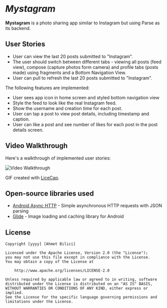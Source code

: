 # *Mystagram*

**Mystagram** is a photo sharing app similar to Instagram but using Parse as its backend.

## User Stories

- User can view the last 20 posts submitted to "Instagram".
- The user should switch between different tabs - viewing all posts (feed view), compose (capture photos form camera) and profile tabs (posts made) using fragments and a Bottom Navigation View.
- User can pull to refresh the last 20 posts submitted to "Instagram".

The following features are implemented:

- User sees app icon in home screen and styled bottom navigation view
- Style the feed to look like the real Instagram feed.
- Show the username and creation time for each post.
- User can tap a post to view post details, including timestamp and caption.
- User can like a post and see number of likes for each post in the post details screen.
## Video Walkthrough

Here's a walkthrough of implemented user stories:

<img src='https://github.com/The-Yigit/Mystagram/blob/master/MystagramGIF2.gif' title='Video Walkthrough' width='' alt='Video Walkthrough' />

GIF created with [LiceCap](http://www.cockos.com/licecap/).

## Open-source libraries used

- [Android Async HTTP](https://github.com/codepath/CPAsyncHttpClient) - Simple asynchronous HTTP requests with JSON parsing
- [Glide](https://github.com/bumptech/glide) - Image loading and caching library for Android

## License

    Copyright [yyyy] [Ahmet Bilici]

    Licensed under the Apache License, Version 2.0 (the "License");
    you may not use this file except in compliance with the License.
    You may obtain a copy of the License at

        http://www.apache.org/licenses/LICENSE-2.0

    Unless required by applicable law or agreed to in writing, software
    distributed under the License is distributed on an "AS IS" BASIS,
    WITHOUT WARRANTIES OR CONDITIONS OF ANY KIND, either express or implied.
    See the License for the specific language governing permissions and
    limitations under the License.
